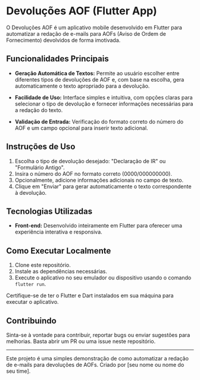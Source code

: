 # Devoluções AOF (Flutter App)

O Devoluções AOF é um aplicativo mobile desenvolvido em Flutter para automatizar a redação de e-mails para AOFs (Aviso de Ordem de Fornecimento) devolvidos de forma imotivada.

## Funcionalidades Principais

- **Geração Automática de Textos:** Permite ao usuário escolher entre diferentes tipos de devoluções de AOF e, com base na escolha, gera automaticamente o texto apropriado para a devolução.
  
- **Facilidade de Uso:** Interface simples e intuitiva, com opções claras para selecionar o tipo de devolução e fornecer informações necessárias para a redação do texto.

- **Validação de Entrada:** Verificação do formato correto do número do AOF e um campo opcional para inserir texto adicional.

## Instruções de Uso

1. Escolha o tipo de devolução desejado: "Declaração de IR" ou "Formulário Antigo".
2. Insira o número do AOF no formato correto (0000/000000000).
3. Opcionalmente, adicione informações adicionais no campo de texto.
4. Clique em "Enviar" para gerar automaticamente o texto correspondente à devolução.

## Tecnologias Utilizadas

- **Front-end:** Desenvolvido inteiramente em Flutter para oferecer uma experiência interativa e responsiva.

## Como Executar Localmente

1. Clone este repositório.
2. Instale as dependências necessárias.
3. Execute o aplicativo no seu emulador ou dispositivo usando o comando `flutter run`.

Certifique-se de ter o Flutter e Dart instalados em sua máquina para executar o aplicativo.

## Contribuindo

Sinta-se à vontade para contribuir, reportar bugs ou enviar sugestões para melhorias. Basta abrir um PR ou uma issue neste repositório.

---

Este projeto é uma simples demonstração de como automatizar a redação de e-mails para devoluções de AOFs. Criado por [seu nome ou nome do seu time].
